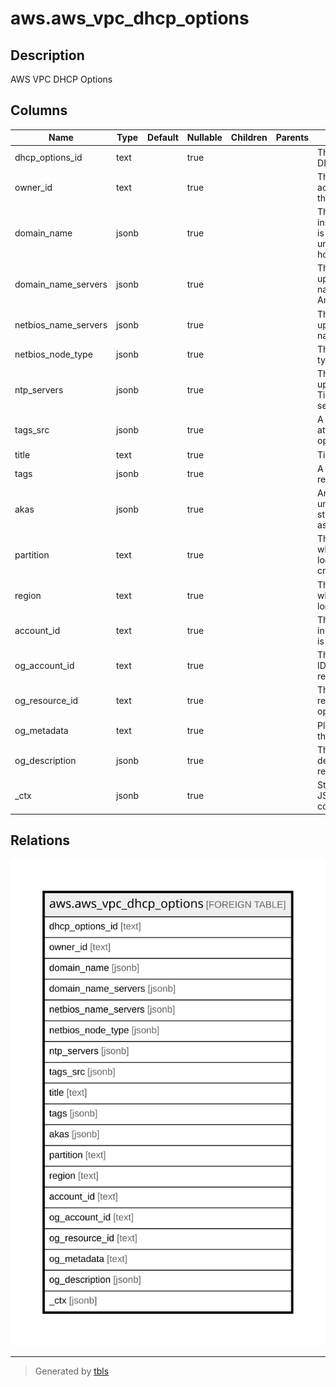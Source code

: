 # aws.aws_vpc_dhcp_options

## Description

AWS VPC DHCP Options

## Columns

| Name | Type | Default | Nullable | Children | Parents | Comment |
| ---- | ---- | ------- | -------- | -------- | ------- | ------- |
| dhcp_options_id | text |  | true |  |  | The ID of the set of DHCP options. |
| owner_id | text |  | true |  |  | The ID of the AWS account that owns the DHCP options set. |
| domain_name | jsonb |  | true |  |  | The domain name for instances. This value is used to complete unqualified DNS hostnames. |
| domain_name_servers | jsonb |  | true |  |  | The IP addresses of up to four domain name servers, or AmazonProvidedDNS. |
| netbios_name_servers | jsonb |  | true |  |  | The IP addresses of up to four NetBIOS name servers. |
| netbios_node_type | jsonb |  | true |  |  | The NetBIOS node type (1, 2, 4, or 8). |
| ntp_servers | jsonb |  | true |  |  | The IP addresses of up to four Network Time Protocol (NTP) servers. |
| tags_src | jsonb |  | true |  |  | A list of tags that are attached to vpc dhcp options. |
| title | text |  | true |  |  | Title of the resource. |
| tags | jsonb |  | true |  |  | A map of tags for the resource. |
| akas | jsonb |  | true |  |  | Array of globally unique identifier strings (also known as) for the resource. |
| partition | text |  | true |  |  | The AWS partition in which the resource is located (aws, aws-cn, or aws-us-gov). |
| region | text |  | true |  |  | The AWS Region in which the resource is located. |
| account_id | text |  | true |  |  | The AWS Account ID in which the resource is located. |
| og_account_id | text |  | true |  |  | The Platform Account ID in which the resource is located. |
| og_resource_id | text |  | true |  |  | The unique ID of the resource in opengovernance. |
| og_metadata | text |  | true |  |  | Platform Metadata of the AWS resource. |
| og_description | jsonb |  | true |  |  | The full model description of the resource |
| _ctx | jsonb |  | true |  |  | Steampipe context in JSON form, e.g. connection_name. |

## Relations

![er](aws.aws_vpc_dhcp_options.svg)

---

> Generated by [tbls](https://github.com/k1LoW/tbls)

